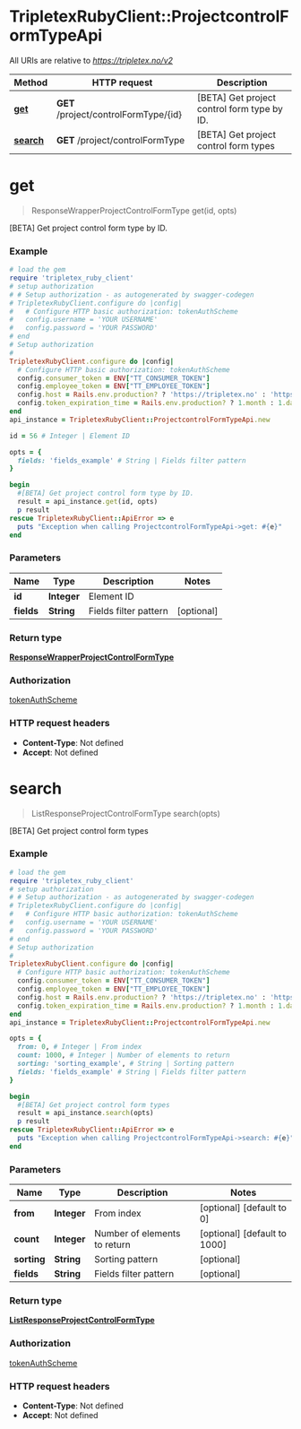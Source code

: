 # TripletexRubyClient::ProjectcontrolFormTypeApi

All URIs are relative to *https://tripletex.no/v2*

Method | HTTP request | Description
------------- | ------------- | -------------
[**get**](ProjectcontrolFormTypeApi.md#get) | **GET** /project/controlFormType/{id} | [BETA] Get project control form type by ID.
[**search**](ProjectcontrolFormTypeApi.md#search) | **GET** /project/controlFormType | [BETA] Get project control form types


# **get**
> ResponseWrapperProjectControlFormType get(id, opts)

[BETA] Get project control form type by ID.



### Example
```ruby
# load the gem
require 'tripletex_ruby_client'
# setup authorization
# # Setup authorization - as autogenerated by swagger-codegen
# TripletexRubyClient.configure do |config|
#   # Configure HTTP basic authorization: tokenAuthScheme
#   config.username = 'YOUR USERNAME'
#   config.password = 'YOUR PASSWORD'
# end
# Setup authorization
# 
TripletexRubyClient.configure do |config|
  # Configure HTTP basic authorization: tokenAuthScheme
  config.consumer_token = ENV["TT_CONSUMER_TOKEN"]
  config.employee_token = ENV["TT_EMPLOYEE_TOKEN"]
  config.host = Rails.env.production? ? 'https://tripletex.no' : 'https://api.tripletex.io'
  config.token_expiration_time = Rails.env.production? ? 1.month : 1.day
end
api_instance = TripletexRubyClient::ProjectcontrolFormTypeApi.new

id = 56 # Integer | Element ID

opts = { 
  fields: 'fields_example' # String | Fields filter pattern
}

begin
  #[BETA] Get project control form type by ID.
  result = api_instance.get(id, opts)
  p result
rescue TripletexRubyClient::ApiError => e
  puts "Exception when calling ProjectcontrolFormTypeApi->get: #{e}"
end
```

### Parameters

Name | Type | Description  | Notes
------------- | ------------- | ------------- | -------------
 **id** | **Integer**| Element ID | 
 **fields** | **String**| Fields filter pattern | [optional] 

### Return type

[**ResponseWrapperProjectControlFormType**](ResponseWrapperProjectControlFormType.md)

### Authorization

[tokenAuthScheme](../README.md#tokenAuthScheme)

### HTTP request headers

 - **Content-Type**: Not defined
 - **Accept**: Not defined



# **search**
> ListResponseProjectControlFormType search(opts)

[BETA] Get project control form types



### Example
```ruby
# load the gem
require 'tripletex_ruby_client'
# setup authorization
# # Setup authorization - as autogenerated by swagger-codegen
# TripletexRubyClient.configure do |config|
#   # Configure HTTP basic authorization: tokenAuthScheme
#   config.username = 'YOUR USERNAME'
#   config.password = 'YOUR PASSWORD'
# end
# Setup authorization
# 
TripletexRubyClient.configure do |config|
  # Configure HTTP basic authorization: tokenAuthScheme
  config.consumer_token = ENV["TT_CONSUMER_TOKEN"]
  config.employee_token = ENV["TT_EMPLOYEE_TOKEN"]
  config.host = Rails.env.production? ? 'https://tripletex.no' : 'https://api.tripletex.io'
  config.token_expiration_time = Rails.env.production? ? 1.month : 1.day
end
api_instance = TripletexRubyClient::ProjectcontrolFormTypeApi.new

opts = { 
  from: 0, # Integer | From index
  count: 1000, # Integer | Number of elements to return
  sorting: 'sorting_example', # String | Sorting pattern
  fields: 'fields_example' # String | Fields filter pattern
}

begin
  #[BETA] Get project control form types
  result = api_instance.search(opts)
  p result
rescue TripletexRubyClient::ApiError => e
  puts "Exception when calling ProjectcontrolFormTypeApi->search: #{e}"
end
```

### Parameters

Name | Type | Description  | Notes
------------- | ------------- | ------------- | -------------
 **from** | **Integer**| From index | [optional] [default to 0]
 **count** | **Integer**| Number of elements to return | [optional] [default to 1000]
 **sorting** | **String**| Sorting pattern | [optional] 
 **fields** | **String**| Fields filter pattern | [optional] 

### Return type

[**ListResponseProjectControlFormType**](ListResponseProjectControlFormType.md)

### Authorization

[tokenAuthScheme](../README.md#tokenAuthScheme)

### HTTP request headers

 - **Content-Type**: Not defined
 - **Accept**: Not defined



